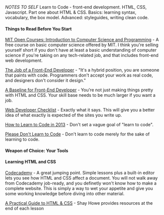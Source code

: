 _NOTES TO SELF_ Learn to Code - front-end development. HTML, CSS, Javascript. Part one about HTML & CSS. Basics: learning syntax, vocabulary, the box model. Advanced: styleguides, writing clean code.

#### Things to Read Before You Start

[MIT Open Courses: Introduction to Computer Science and Programming](http://ocw.mit.edu/courses/electrical-engineering-and-computer-science/6-00sc-introduction-to-computer-science-and-programming-spring-2011/) - A free course on basic computer science offered by MIT. I think you're selling yourself short if you don't have at least a basic understanding of computer science if you're taking on any tech-related job, and that includes front-end web development.

[The Job of a Front-End Developer](http://www.onlinetools.org/articles/fed2.html) - "It's a hybrid position, you are someone that paints with code. Programmers don't accept your work as real code, and designers don't consider it design."

[A Baseline for Front-End Developer](http://rmurphey.com/blog/2012/04/12/a-baseline-for-front-end-developers/) - You're not just making things pretty with HTML and CSS. Your skill base needs to be much larger if you want a job.

[Web Developer Checklist](http://webdevchecklist.com/) - Exactly what it says. This will give you a better idea of what exactly is expected of the sites you write up.

[How to Learn to Code in 2013](http://blog.enoughtobedanger.us/how-to-learn-to-code-in-2013/) - Don't set a vague goal of "learn to code".

[Please Don't Learn to Code](http://www.codinghorror.com/blog/2012/05/please-dont-learn-to-code.html) - Don't learn to code merely for the sake of learning to code.

#### Weapon of Choice: Your Tools

#### Learning HTML and CSS

[Codecademy](http://www.codecademy.com) - A great jumping point. Simple lessons plus a built-in editor lets you see how HTML and CSS affect a document. You will not walk away from Codecademy job-ready, and you definetly won't know how to make a complete website. This is simply a way to wet your appetite and give you some working knowledge before diving into other material.

[A Practical Guide to HTML & CSS](http://learn.shayhowe.com/) - Shay Howe provides resources at the end of each lesson 

